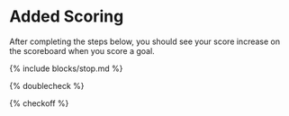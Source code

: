 # Added Scoring

After completing the steps below, you should see your score increase on the scoreboard when you score a goal.

{% include blocks/stop.md %}

{% doublecheck %}

{% checkoff %}
